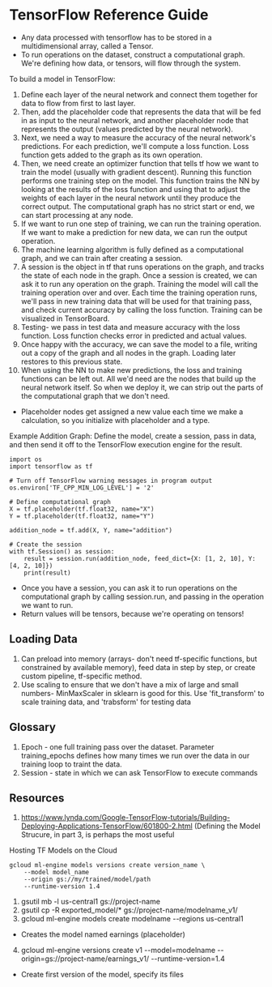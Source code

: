 # TensorFlow Reference Guide 

- Any data processed with tensorflow has to be stored in a multidimensional array, called a Tensor. 
- To run operations on the dataset, construct a computational graph. We're defining how data, or tensors, will flow
through the system. 

To build a model in TensorFlow: 
1. Define each layer of the neural network and connect them together for data to flow from first to last layer. 
2. Then, add the placeholder code that represents the data that will be fed in as input to the neural network, and 
another placeholder node that represents the output (values predicted by the neural network). 
3. Next, we need a way to measure the accuracy of the neural network's predictions. For each prediction, we'll compute 
a loss function. Loss function gets added to the graph as its own operation. 
4. Then, we need create an optimizer function that tells tf how we want to train the model (usually with gradient 
descent). Running this function performs one training step on the model. This function trains the NN by looking at the
results of the loss function and using that to adjust the weights of each layer in the neural network until they 
produce the correct output. The computational graph has no strict start or end, we can start processing at any node. 
5. If we want to run one step of training, we can run the training operation. If we want to make a prediction for new 
data, we can run the output operation. 
6. The machine learning algorithm is fully defined as a computational graph, and we can train after creating a session.
7. A session is the object in tf that runs operations on the graph, and tracks the state of each node in the graph. 
Once a session is created, we can ask it to run any operation on the graph. Training the model will call the training 
operation over and over. Each time the training operation runs, we'll pass in new training data that will be used for 
that training pass, and check current accuracy by calling the loss function. Training can be visualized in TensorBoard.
8. Testing- we pass in test data and measure accuracy with the loss function. Loss function checks error in predicted 
and actual values. 
9. Once happy with the accuracy, we can save the model to a file, writing out a copy of the graph and all nodes in the 
graph. Loading later restores to this previous state. 
10. When using the NN to make new predictions, the loss and training functions can be left out. All we'd need are the 
nodes that build up the neural network itself. So when we deploy it, we can strip out the parts of the computational
graph that we don't need. 


- Placeholder nodes get assigned a new value each time we make a calculation, so you initialize with placeholder and
a type. 

Example Addition Graph: Define the model, create a session, pass in data, and then send it off to the TensorFlow 
execution engine for the result. 
```
import os
import tensorflow as tf

# Turn off TensorFlow warning messages in program output
os.environ['TF_CPP_MIN_LOG_LEVEL'] = '2'

# Define computational graph
X = tf.placeholder(tf.float32, name="X")
Y = tf.placeholder(tf.float32, name="Y")

addition_node = tf.add(X, Y, name="addition")

# Create the session
with tf.Session() as session:
    result = session.run(addition_node, feed_dict={X: [1, 2, 10], Y: [4, 2, 10]})
    print(result)
```

- Once you have a session, you can ask it to run operations on the computational graph by calling session.run, and 
passing in the operation we want to run. 
- Return values will be tensors, because we're operating on tensors! 

## Loading Data 
1. Can preload into memory (arrays- don't need tf-specific functions, but constrained by available memory), 
feed data in step by step, or create custom pipeline, tf-specific method. 
2. Use scaling to ensure that we don't have a mix of large and small numbers- MinMaxScaler in sklearn is good for this.
Use 'fit_transform' to scale training data, and 'trabsform' for testing data 

## Glossary
1. Epoch - one full training pass over the dataset. 
Parameter training_epochs defines how many times we run over the data in our training loop to traint the data.
2. Session - state in which we can ask TensorFlow to execute commands 


## Resources
1. https://www.lynda.com/Google-TensorFlow-tutorials/Building-Deploying-Applications-TensorFlow/601800-2.html (Defining the Model Strucure, 
in part 3, is perhaps the most useful 


Hosting TF Models on the Cloud
```
gcloud ml-engine models versions create version_name \
    --model model_name
    --origin gs://my/trained/model/path
    --runtime-version 1.4
```

1. gsutil mb -l us-central1 gs://project-name
2. gsutil cp -R exported_model/* gs://project-name/modelname_v1/
3. gcloud ml-engine models create modelname --regions us-central1 
- Creates the model named earnings (placeholder)
4. gcloud ml-engine versions create v1 --model=modelname --origin=gs://project-name/earnings_v1/ --runtime-version=1.4
- Create first version of the model, specify its files
